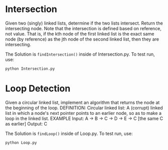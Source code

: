 # Intersection

Given two (singly) linked lists, determine if the two lists intersect. Return the intersecting node. Note that the intersection is defined based on reference, not value. That is, if the kth node of the first linked list is the exact same node (by reference) as the jth node of the second linked list, then they are intersecting.

The Solution is `findIntersection()` inside of Intersection.py. To test run, use:

    python Intersection.py
    
    
# Loop Detection

Given a circular linked list, implement an algorithm that returns the node at the beginning of the loop. DEFINITION: Circular linked list: A (corrupt) linked list in which a node's next pointer points to an earlier node, so as to make a loop in the linked list. EXAMPLE Input: A -> B -> C -> D -> E -> C [the same C as earlier] Output: C

The Solution is `findLoop()` inside of Loop.py. To test run, use:

    python Loop.py
